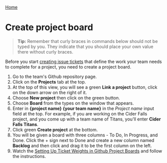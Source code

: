 [Home](./README.md)

# Create project board

> **Tip:** Remember that curly braces in commands below should not be typed by you. They indicate that you should place your own value there without curly braces.

Before you start [creating issue tickets](./TICKETS.md) that define the work your team needs to complete for a project, you need to create a project board.

1. Go to the team's Github repository page.
2. Click on the **Projects** tab at the top.
3. At the top of this view, you will see a green **Link a project** button, click on the down arrow on the right of it.
4. Choose **New project** then click on the green button.
5. Choose **Board** from the types on the window that appears.
6. Enter in **{project name} {your team name}** in the _Project name_ input field at the top. For example, if you are working on the Cider Falls project, and you come up with a team name of Titans, you'll enter **Cider Falls Titans**.
7. Click green **Create project** at the bottom.
8. You will be given a board with three columns - To Do, In Progress, and Done. Click the + sign next to Done and create a new column named **Backlog** and then click and drag it to be the first column on the left.
9. Watch the [Setting Up Ticket Weights in Github Project Boards](https://www.loom.com/share/e0125963b10b441aa2aac84797c64cbc?sid=a691cd05-9e6c-47b6-b239-9e62fc7940d0) and follow the instructions.